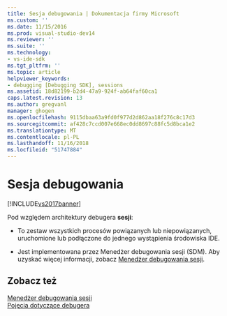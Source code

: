 ```yaml
---
title: Sesja debugowania | Dokumentacja firmy Microsoft
ms.custom: ''
ms.date: 11/15/2016
ms.prod: visual-studio-dev14
ms.reviewer: ''
ms.suite: ''
ms.technology:
- vs-ide-sdk
ms.tgt_pltfrm: ''
ms.topic: article
helpviewer_keywords:
- debugging [Debugging SDK], sessions
ms.assetid: 18d82199-b2d4-47a9-924f-ab64faf60ca1
caps.latest.revision: 13
ms.author: gregvanl
manager: ghogen
ms.openlocfilehash: 9115dbaa63a9fd0f977d2d862aa18f276c8c17d3
ms.sourcegitcommit: af428c7ccd007e668ec0dd8697c88fc5d8bca1e2
ms.translationtype: MT
ms.contentlocale: pl-PL
ms.lasthandoff: 11/16/2018
ms.locfileid: "51747884"
---
```

# <a name="debug-session"></a>Sesja debugowania
[!INCLUDE[vs2017banner](../../includes/vs2017banner.md)]

Pod względem architektury debugera **sesji**:  
  
-   To zestaw wszystkich procesów powiązanych lub niepowiązanych, uruchomione lub podłączone do jednego wystąpienia środowiska IDE.  
  
-   Jest implementowana przez Menedżer debugowania sesji (SDM). Aby uzyskać więcej informacji, zobacz [Menedżer debugowania sesji](../../extensibility/debugger/session-debug-manager.md).  
  
## <a name="see-also"></a>Zobacz też  
 [Menedżer debugowania sesji](../../extensibility/debugger/session-debug-manager.md)   
 [Pojęcia dotyczące debugera](../../extensibility/debugger/debugger-concepts.md)

